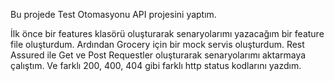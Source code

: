 Bu projede Test Otomasyonu API projesini yaptım. 

İlk önce bir features klasörü oluşturarak senaryolarımı yazacağım bir feature file oluşturdum. Ardından Grocery için bir mock servis oluşturdum.
Rest Assured ile Get ve Post Requestler oluşturarak senaryolarımı aktarmaya çalıştım. Ve farklı 200, 400, 404 gibi farklı http status
kodlarını yazdım.